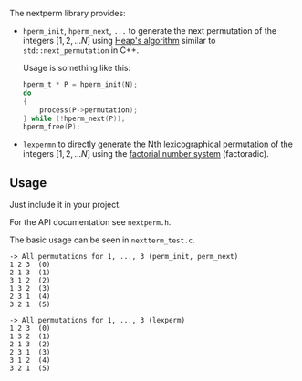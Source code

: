 The nextperm library provides:

- `hperm_init`, `hperm_next`, `...` to generate the next permutation of the
integers $[1, 2, ... N]$ using [Heap's
algorithm](https://en.wikipedia.org/wiki/Heap's_algorithm) similar to
`std::next_permutation` in C++.

   Usage is something like this:
   ``` c
   hperm_t * P = hperm_init(N);
   do
   {
       process(P->permutation);
   } while (!hperm_next(P));
   hperm_free(P);
   ```

- `lexpermn` to directly generate the Nth lexicographical permutation of the
  integers $[1,2,...N]$ using the [factorial number
  system](https://en.wikipedia.org/wiki/Factorial_number_system)
  (factoradic).


## Usage

Just include it in your project.

For the API documentation see `nextperm.h`.

The basic usage can be seen in `nextterm_test.c`.

```
-> All permutations for 1, ..., 3 (perm_init, perm_next)
1 2 3  (0)
2 1 3  (1)
3 1 2  (2)
1 3 2  (3)
2 3 1  (4)
3 2 1  (5)

-> All permutations for 1, ..., 3 (lexperm)
1 2 3  (0)
1 3 2  (1)
2 1 3  (2)
2 3 1  (3)
3 1 2  (4)
3 2 1  (5)
```
